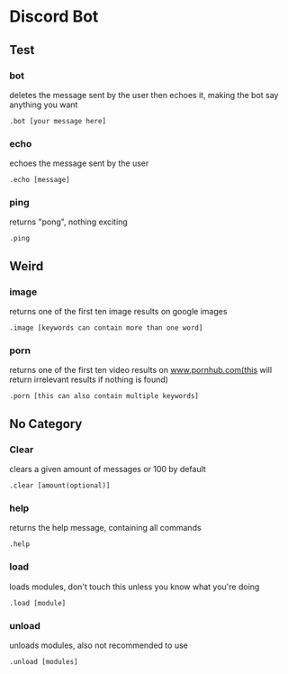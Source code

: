 # Discord Bot



## Test

### bot

deletes the message sent by the user then echoes it, making the bot say anything you want

`.bot [your message here]`

### echo

echoes the message sent by the user

`.echo [message]`

### ping

returns "pong", nothing exciting

`.ping`



## Weird

### image

returns one of the first ten image results on google images

`.image [keywords can contain more than one word]`

### porn

returns one of the first ten video results on www.pornhub.com(this will return irrelevant results if nothing is found)

`.porn [this can also contain multiple keywords]`



## No Category

### Clear

clears a given amount of messages or 100 by default

`.clear [amount(optional)]`

### help

returns the help message, containing all commands

`.help`

### load

loads modules, don't touch this unless you know what you're doing

`.load [module]`

### unload

unloads modules, also not recommended to use

`.unload [modules]`